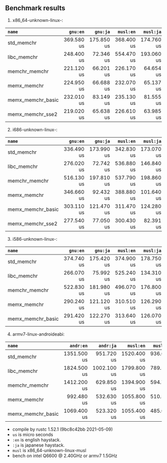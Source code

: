 ## Benchmark results

  1. x86_64-unknown-linux-:

|         `name`          |  `gnu:en`   |  `gnu:ja`   |  `musl:en`  |  `musl:ja`  |
|:------------------------|------------:|------------:|------------:|------------:|
| std_memchr              |  369.580 us |  175.850 us |  368.400 us |  174.760 us |
| libc_memchr             |  248.400 us |   72.346 us |  554.470 us |  193.060 us |
| memchr_memchr           |  221.120 us |   66.201 us |  226.170 us |   64.654 us |
| memx_memchr             |  224.950 us |   66.688 us |  232.070 us |   65.137 us |
| memx_memchr_basic       |  232.010 us |   83.149 us |  235.130 us |   81.555 us |
| memx_memchr_sse2        |  219.020 us |   65.638 us |  226.610 us |   63.985 us |

  2. i686-unknown-linux-:

|         `name`          |  `gnu:en`   |  `gnu:ja`   |  `musl:en`  |  `musl:ja`  |
|:------------------------|------------:|------------:|------------:|------------:|
| std_memchr              |  336.490 us |  173.990 us |  342.830 us |  173.070 us |
| libc_memchr             |  276.020 us |   72.742 us |  536.880 us |  146.840 us |
| memchr_memchr           |  516.130 us |  197.810 us |  537.790 us |  198.860 us |
| memx_memchr             |  346.660 us |   92.432 us |  388.880 us |  101.640 us |
| memx_memchr_basic       |  303.110 us |  121.470 us |  311.470 us |  124.280 us |
| memx_memchr_sse2        |  277.540 us |   77.050 us |  300.430 us |   82.391 us |

  3. i586-unknown-linux-:

|         `name`          |  `gnu:en`   |  `gnu:ja`   |  `musl:en`  |  `musl:ja`  |
|:------------------------|------------:|------------:|------------:|------------:|
| std_memchr              |  374.740 us |  175.420 us |  374.900 us |  178.750 us |
| libc_memchr             |  266.070 us |   75.992 us |  525.240 us |  134.310 us |
| memchr_memchr           |  522.830 us |  181.980 us |  496.070 us |  176.800 us |
| memx_memchr             |  290.240 us |  121.120 us |  310.510 us |  126.290 us |
| memx_memchr_basic       |  291.420 us |  122.270 us |  313.640 us |  126.070 us |

  4. armv7-linux-androideabi:

|         `name`          |  `andr:en`  |  `andr:ja`  |  `musl:en`  |  `musl:ja`  |
|:------------------------|------------:|------------:|------------:|------------:|
| std_memchr              | 1351.500 us |  951.720 us | 1520.400 us |  936.690 us |
| libc_memchr             | 1824.500 us | 1002.100 us | 1799.800 us |  789.140 us |
| memchr_memchr           | 1412.200 us |  629.850 us | 1394.900 us |  594.710 us |
| memx_memchr             |  992.480 us |  532.630 us | 1055.800 us |  510.510 us |
| memx_memchr_basic       | 1069.400 us |  523.320 us | 1055.400 us |  485.650 us |

- compile by rustc 1.52.1 (9bc8c42bb 2021-05-09)
- `us` is micro seconds
- `:en` is english haystack.
- `:ja` is japanese haystack.
- `musl` is x86_64-unknown-linux-musl
- bench on intel Q6600 @ 2.40GHz or armv7 1.5GHz

